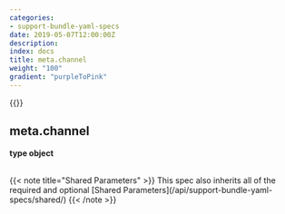 ```yaml
---
categories:
- support-bundle-yaml-specs
date: 2019-05-07T12:00:00Z
description: 
index: docs
title: meta.channel
weight: "100"
gradient: "purpleToPink"
---
```


{{<legacynotice>}}

## meta.channel

**type object**





<br>
{{< note title="Shared Parameters" >}}
This spec also inherits all of the required and optional [Shared Parameters](/api/support-bundle-yaml-specs/shared/)
{{< /note >}}

  